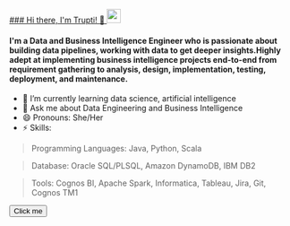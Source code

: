 <u> ### Hi there, I'm Trupti! 👋 </u>
[<img src="https://www.flaticon.com/svg/static/icons/svg/174/174857.svg" width="25">](https://linkedin.com/in/truptinemade)


#### I'm a Data and Business Intelligence Engineer who is passionate about building data pipelines, working with data to get deeper insights.Highly adept at implementing business intelligence projects end-to-end from requirement gathering to analysis, design, implementation, testing, deployment, and maintenance.

- 🌱 I’m currently learning data science, artificial intelligence
- 💬 Ask me about Data Engineering and Business Intelligence 
- 😄 Pronouns: She/Her
- ⚡ Skills:

> Programming Languages: Java, Python, Scala  

> Database: Oracle SQL/PLSQL, Amazon DynamoDB, IBM DB2  

> Tools: Cognos BI, Apache Spark, Informatica, Tableau, Jira, Git, Cognos TM1  


<button name="button" onclick="http://www.google.com">Click me</button>
